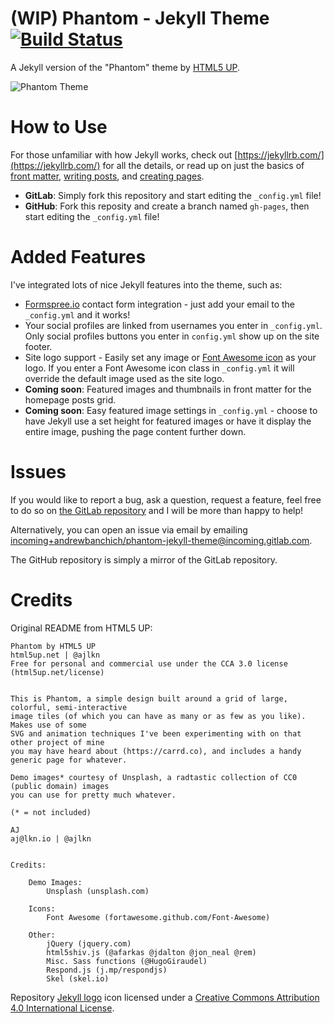 # (WIP) Phantom - Jekyll Theme [![Build Status](https://travis-ci.org/sudtanj/sudtanj.github.io.svg?branch=master)](https://travis-ci.org/sudtanj/sudtanj.github.io)

A Jekyll version of the "Phantom" theme by [HTML5 UP](https://html5up.net/).

![Phantom Theme](images/phantom.jpg "Phantom Theme")

# How to Use

For those unfamiliar with how Jekyll works, check out [https://jekyllrb.com/](https://jekyllrb.com/) for all the details, 
or read up on just the basics of [front matter](https://jekyllrb.com/docs/frontmatter/), [writing posts](https://jekyllrb.com/docs/posts/), 
and [creating pages](https://jekyllrb.com/docs/pages/).

- **GitLab**: Simply fork this repository and start editing the `_config.yml` file!
- **GitHub**: Fork this reposity and create a branch named `gh-pages`, then start editing the `_config.yml` file!

# Added Features

I've integrated lots of nice Jekyll features into the theme, such as:
* [Formspree.io](https://formspree.io/) contact form integration - just add your email to the `_config.yml` and it works!
* Your social profiles are linked from usernames you enter in `_config.yml`. Only social profiles buttons you enter in `config.yml` show up on the site footer.
* Site logo support - Easily set any image or [Font Awesome icon](http://fontawesome.io/icons/) as your logo. If you enter a Font Awesome icon class in `_config.yml` it will override the default image used as the site logo.
* **Coming soon**: Featured images and thumbnails in front matter for the homepage posts grid.
* **Coming soon**: Easy featured image settings in `_config.yml` - choose to have Jekyll use a set height for featured images or have it display the entire image, pushing the page content further down.

# Issues

If you would like to report a bug, ask a question, request a feature, feel free to do so on [the GitLab repository](https://gitlab.com/andrewbanchich/phantom-jekyll-theme) and I will be more than happy to help!

Alternatively, you can open an issue via email by emailing [incoming+andrewbanchich/phantom-jekyll-theme@incoming.gitlab.com](mailto:incoming+andrewbanchich/phantom-jekyll-theme@incoming.gitlab.com).

The GitHub repository is simply a mirror of the GitLab repository.

# Credits

Original README from HTML5 UP:

```
Phantom by HTML5 UP
html5up.net | @ajlkn
Free for personal and commercial use under the CCA 3.0 license (html5up.net/license)


This is Phantom, a simple design built around a grid of large, colorful, semi-interactive
image tiles (of which you can have as many or as few as you like). Makes use of some
SVG and animation techniques I've been experimenting with on that other project of mine
you may have heard about (https://carrd.co), and includes a handy generic page for whatever.

Demo images* courtesy of Unsplash, a radtastic collection of CC0 (public domain) images
you can use for pretty much whatever.

(* = not included)

AJ
aj@lkn.io | @ajlkn


Credits:

	Demo Images:
		Unsplash (unsplash.com)

	Icons:
		Font Awesome (fortawesome.github.com/Font-Awesome)

	Other:
		jQuery (jquery.com)
		html5shiv.js (@afarkas @jdalton @jon_neal @rem)
		Misc. Sass functions (@HugoGiraudel)
		Respond.js (j.mp/respondjs)
		Skel (skel.io)
```

Repository [Jekyll logo](https://github.com/jekyll/brand) icon licensed under a [Creative Commons Attribution 4.0 International License](http://choosealicense.com/licenses/cc-by-4.0/).
